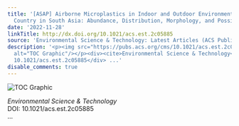 ```yaml
---
title: '[ASAP] Airborne Microplastics in Indoor and Outdoor Environments of a Developing
  Country in South Asia: Abundance, Distribution, Morphology, and Possible Sources'
date: '2022-11-28'
linkTitle: http://dx.doi.org/10.1021/acs.est.2c05885
source: 'Environmental Science & Technology: Latest Articles (ACS Publications)'
description: '<p><img src="https://pubs.acs.org/cms/10.1021/acs.est.2c05885/asset/images/medium/es2c05885_0009.gif"
  alt="TOC Graphic"/></p><div><cite>Environmental Science & Technology</cite></div><div>DOI:
  10.1021/acs.est.2c05885</div> ...'
disable_comments: true
---
```

<p><img src="https://pubs.acs.org/cms/10.1021/acs.est.2c05885/asset/images/medium/es2c05885_0009.gif" alt="TOC Graphic"/></p><div><cite>Environmental Science & Technology</cite></div><div>DOI: 10.1021/acs.est.2c05885</div> ...